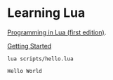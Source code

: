 # Learning Lua

[Programming in Lua (first edition)](https://www.lua.org/pil/contents.html).

[Getting Started](https://www.lua.org/pil/1.html)

```console
lua scripts/hello.lua
```
```
Hello World
```
